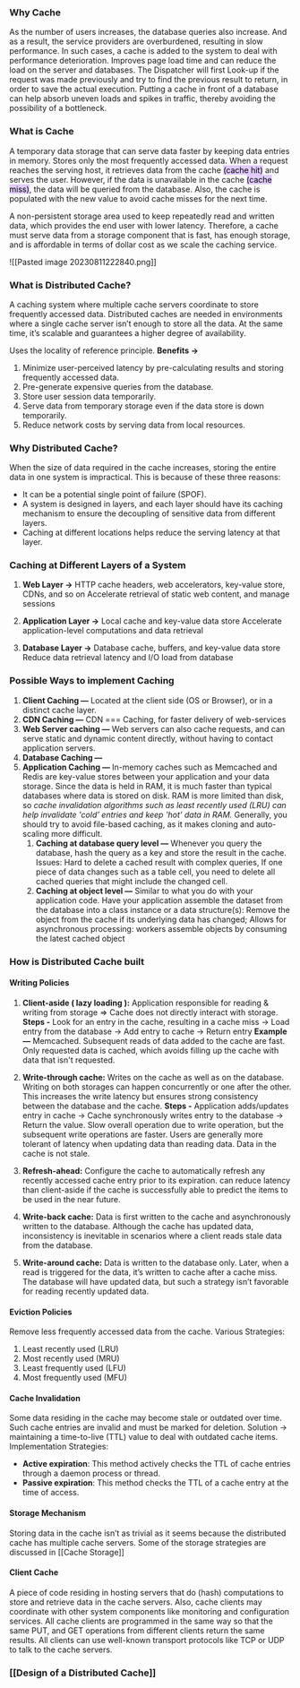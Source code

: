 ### Why Cache
As the number of users increases, the database queries also increase. And as a result, the service providers are overburdened, resulting in slow performance. In such cases, a cache is added to the system to deal with performance deterioration. 
Improves page load time and can reduce the load on the server and databases. The Dispatcher will first Look-up if the request was made previously and try to find the previous result to return, in order to save the actual execution. Putting a cache in front of a database can help absorb uneven loads and spikes in traffic, thereby avoiding the possibility of a bottleneck.
### What is Cache
A temporary data storage that can serve data faster by keeping data entries in memory.  Stores only the most frequently accessed data. When a request reaches the serving host, it retrieves data from the cache <mark style="background: #D2B3FFA6;">(cache hit)</mark> and serves the user. However, if the data is unavailable in the cache <mark style="background: #D2B3FFA6;">(cache miss)</mark>, the data will be queried from the database. Also, the cache is populated with the new value to avoid cache misses for the next time.

A non-persistent storage area used to keep repeatedly read and written data, which provides the end user with lower latency. Therefore, a cache must serve data from a storage component that is fast, has enough storage, and is affordable in terms of dollar cost as we scale the caching service. 

![[Pasted image 20230811222840.png]]

### What is Distributed Cache?
A caching system where multiple cache servers coordinate to store frequently accessed data. Distributed caches are needed in environments where a single cache server isn’t enough to store all the data. At the same time, it’s scalable and guarantees a higher degree of availability.

Uses the locality of reference principle.
**Benefits ->**
1. Minimize user-perceived latency by pre-calculating results and storing frequently accessed data.
2. Pre-generate expensive queries from the database.
3. Store user session data temporarily.
4. Serve data from temporary storage even if the data store is down temporarily.
5. Reduce network costs by serving data from local resources.

### Why Distributed Cache?
When the size of data required in the cache increases, storing the entire data in one system is impractical. This is because of these three reasons:
- It can be a potential single point of failure (SPOF).
- A system is designed in layers, and each layer should have its caching mechanism to ensure the decoupling of sensitive data from different layers.
- Caching at different locations helps reduce the serving latency at that layer.

### Caching at Different Layers of a System
1. **Web Layer ->** 
	 HTTP cache headers, web accelerators, key-value store, CDNs, and so on
	 Accelerate retrieval of static web content, and manage sessions

2. **Application Layer ->** 
	 Local cache and key-value data store
	 Accelerate application-level computations and data retrieval

3. **Database Layer ->**
	 Database cache, buffers, and key-value data store
	 Reduce data retrieval latency and I/O load from database

### Possible Ways to implement Caching
1. **Client Caching —** Located at the client side (OS or Browser), or in a distinct cache layer. 
2. **CDN Caching —** CDN === Caching, for faster delivery of web-services  
3. **Web Server caching —** Web servers can also cache requests, and can serve static and dynamic content directly, without having to contact application servers.
4. **Database Caching —**  
5. **Application Caching —** In-memory caches such as Memcached and Redis are key-value stores between your application and your data storage. Since the data is held in RAM, it is much faster than typical databases where data is stored on disk. RAM is more limited than disk, so *cache invalidation algorithms such as least recently used (LRU) can help invalidate 'cold' entries and keep 'hot' data in RAM.* Generally, you should try to avoid file-based caching, as it makes cloning and auto-scaling more difficult.
    1. **Caching at database query level —** Whenever you query the database, hash the query as a key and store the result in the cache. Issues: Hard to delete a cached result with complex queries, If one piece of data changes such as a table cell, you need to delete all cached queries that might include the changed cell.
    2. **Caching at object level —** Similar to what you do with your application code. Have your application assemble the dataset from the database into a class instance or a data structure(s): Remove the object from the cache if its underlying data has changed; Allows for asynchronous processing: workers assemble objects by consuming the latest cached object

### How is Distributed Cache built
#### Writing Policies 
1. **Client-aside ( lazy loading ):** Application responsible for reading & writing from storage ⇒ Cache does not directly interact with storage. 
	**Steps -** Look for an entry in the cache, resulting in a cache miss → Load entry from the database → Add entry to cache → Return entry 
	**Example —** Memcached. Subsequent reads of data added to the cache are fast. Only requested data is cached, which avoids filling up the cache with data that isn't requested.

2. **Write-through cache:** Writes on the cache as well as on the database. Writing on both storages can happen concurrently or one after the other. This increases the write latency but ensures strong consistency between the database and the cache.
	**Steps -** Application adds/updates entry in cache → Cache synchronously writes entry to the database → Return the value.
	Slow overall operation due to write operation, but the subsequent write operations are faster. Users are generally more tolerant of latency when updating data than reading data. Data in the cache is not stale.

3. **Refresh-ahead:** Configure the cache to automatically refresh any recently accessed cache entry prior to its expiration. can reduce latency than client-aside if the cache is successfully able to predict the items to be used in the near future.
4. **Write-back cache:** Data is first written to the cache and asynchronously written to the database. Although the cache has updated data, inconsistency is inevitable in scenarios where a client reads stale data from the database.
5. **Write-around cache:** Data is written to the database only. Later, when a read is triggered for the data, it’s written to cache after a cache miss. The database will have updated data, but such a strategy isn’t favorable for reading recently updated data.
#### Eviction Policies
Remove less frequently accessed data from the cache. Various Strategies:
1. Least recently used (LRU)
2. Most recently used (MRU)
3. Least frequently used (LFU)
4. Most frequently used (MFU)

#### Cache Invalidation
Some data residing in the cache may become stale or outdated over time. Such cache entries are invalid and must be marked for deletion.
Solution -> maintaining a time-to-live (TTL) value to deal with outdated cache items.
Implementation Strategies:
- **Active expiration**: This method actively checks the TTL of cache entries through a daemon process or thread.
- **Passive expiration**: This method checks the TTL of a cache entry at the time of access.
#### Storage Mechanism
Storing data in the cache isn’t as trivial as it seems because the distributed cache has multiple cache servers. Some of the storage strategies are discussed in [[Cache Storage]]

#### Client Cache
A piece of code residing in hosting servers that do (hash) computations to store and retrieve data in the cache servers. Also, cache clients may coordinate with other system components like monitoring and configuration services. All cache clients are programmed in the same way so that the same PUT, and GET operations from different clients return the same results.
All clients can use well-known transport protocols like TCP or UDP to talk to the cache servers.

### [[Design of a Distributed Cache]]
